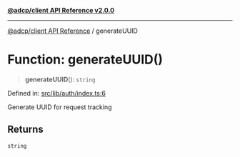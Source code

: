 [**@adcp/client API Reference v2.0.0**](../README.md)

***

[@adcp/client API Reference](../README.md) / generateUUID

# Function: generateUUID()

> **generateUUID**(): `string`

Defined in: [src/lib/auth/index.ts:6](https://github.com/adcontextprotocol/adcp-client/blob/9ed0be764adbd110916d257101c95a577b3f15c8/src/lib/auth/index.ts#L6)

Generate UUID for request tracking

## Returns

`string`
